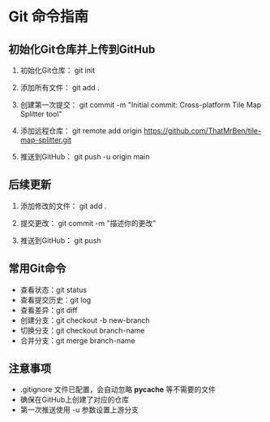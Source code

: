 # Git 命令指南

## 初始化Git仓库并上传到GitHub

1. 初始化Git仓库：
git init

2. 添加所有文件：
git add .

3. 创建第一次提交：
git commit -m "Initial commit: Cross-platform Tile Map Splitter tool"

4. 添加远程仓库：
git remote add origin https://github.com/ThatMrBen/tile-map-splitter.git

5. 推送到GitHub：
git push -u origin main

## 后续更新

1. 添加修改的文件：
git add .

2. 提交更改：
git commit -m "描述你的更改"

3. 推送到GitHub：
git push

## 常用Git命令

- 查看状态：git status
- 查看提交历史：git log
- 查看差异：git diff
- 创建分支：git checkout -b new-branch
- 切换分支：git checkout branch-name
- 合并分支：git merge branch-name

## 注意事项

- .gitignore 文件已配置，会自动忽略 __pycache__ 等不需要的文件
- 确保在GitHub上创建了对应的仓库
- 第一次推送使用 -u 参数设置上游分支
